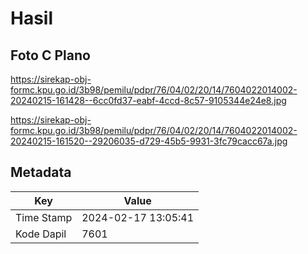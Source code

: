 # Hasil

## Foto C Plano

https://sirekap-obj-formc.kpu.go.id/3b98/pemilu/pdpr/76/04/02/20/14/7604022014002-20240215-161428--6cc0fd37-eabf-4ccd-8c57-9105344e24e8.jpg

https://sirekap-obj-formc.kpu.go.id/3b98/pemilu/pdpr/76/04/02/20/14/7604022014002-20240215-161520--29206035-d729-45b5-9931-3fc79cacc67a.jpg


## Metadata

| Key        | Value               |
| ---------- | ------------------- |
| Time Stamp | 2024-02-17 13:05:41 |
| Kode Dapil | 7601                |



